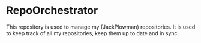# RepoOrchestrator

This repository is used to manage my (JackPlowman) repositories. It is used to keep track of all my repositories, keep them up to date and in sync.
